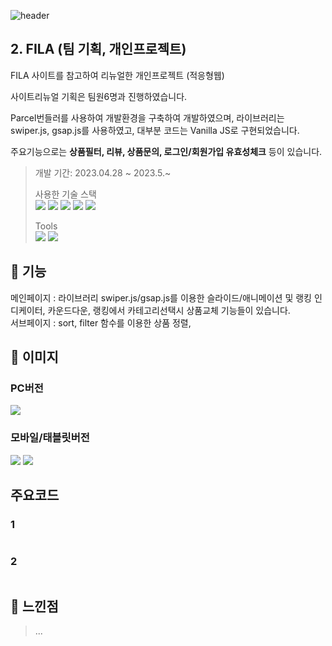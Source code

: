 ![header](https://capsule-render.vercel.app/api?type=soft&color=002053&height=120&section=header&text=FILA&fontSize=50&fontColor=fff&animation=fadeIn)

## 2. FILA (팀 기획, 개인프로젝트)
FILA 사이트를 참고하여 리뉴얼한 개인프로젝트 (적응형웹)  

사이트리뉴얼 기획은 팀원6명과 진행하였습니다.  

Parcel번들러를 사용하여 개발환경을 구축하여 개발하였으며, 라이브러리는 swiper.js, gsap.js를 사용하였고, 대부분 코드는 Vanilla JS로 구현되었습니다.  

주요기능으로는 **상품필터, 리뷰, 상품문의, 로그인/회원가입 유효성체크** 등이 있습니다.  

>개발 기간: 2023.04.28 ~ 2023.5.~
>
> 사용한 기술 스택  
<a href="#!"><img src="https://img.shields.io/badge/html5-E34F26?style=flat&logo=html5&logoColor=white"/></a>
<a href="#!"><img src="https://img.shields.io/badge/css3-1572B6?style=flat&logo=css3&logoColor=white"/></a>
<a href="#!"><img src="https://img.shields.io/badge/jquery-0769AD?style=flat&logo=jquery&logoColor=white"/></a>
<a href="#!"><img src="https://img.shields.io/badge/javascript-F7DF1E?style=flat&logo=javascript&logoColor=white"/></a>
<a href="#!"><img src="https://img.shields.io/badge/swiper.js-6332F6?style=flat&logo=swiper&logoColor=white"/></a>
>
> Tools  
> <a href="#!"><img src="https://img.shields.io/badge/visual studio code-007ACC?style=flat&logo=visualstudiocode&logoColor=white"/></a>
> <a href="#!"><img src="https://img.shields.io/badge/github-181717?style=flat&logo=github&logoColor=white"/></a>  
## 📌 기능  
메인페이지 : 라이브러리 swiper.js/gsap.js를 이용한 슬라이드/애니메이션 및 랭킹 인디케이터, 카운드다운, 랭킹에서 카테고리선택시 상품교체 기능들이 있습니다.  
서브페이지 : sort, filter 함수를 이용한 상품 정렬,  
## 📌 이미지
### PC버전  
  <img src=/>  
  
  
### 모바일/태블릿버전  
  <img src=/>
  <img src=/> 
  
## 주요코드  
### 1
```

```
### 2
```

```
## 📌 느낀점
> ...
